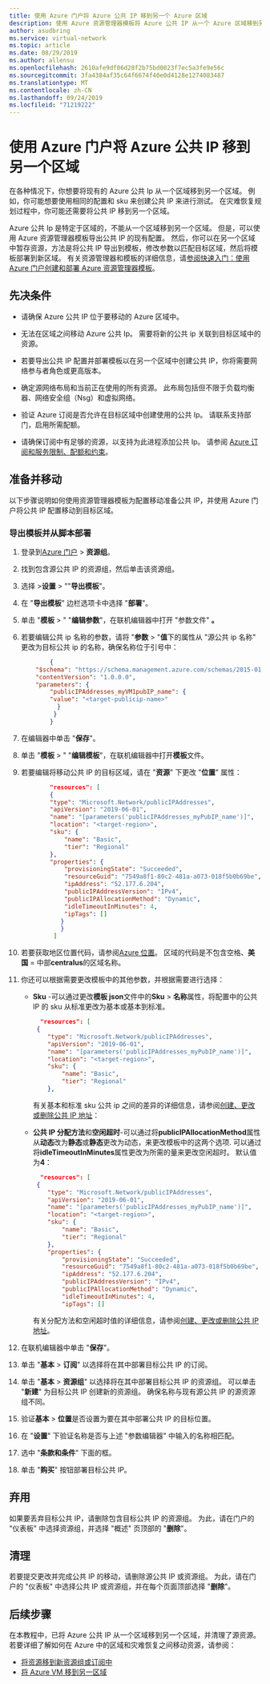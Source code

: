 ```yaml
---
title: 使用 Azure 门户将 Azure 公共 IP 移到另一个 Azure 区域
description: 使用 Azure 资源管理器模板将 Azure 公共 IP 从一个 Azure 区域移到另一个 Azure 区域，使用 Azure 门户。
author: asudbring
ms.service: virtual-network
ms.topic: article
ms.date: 08/29/2019
ms.author: allensu
ms.openlocfilehash: 2610afe9df06d28f2b75bd0023f7ec5a3fe9e56c
ms.sourcegitcommit: 3fa4384af35c64f6674f40e0d4128e1274083487
ms.translationtype: MT
ms.contentlocale: zh-CN
ms.lasthandoff: 09/24/2019
ms.locfileid: "71219222"
---
```

# <a name="move-azure-public-ip-to-another-region-using-the-azure-portal"></a>使用 Azure 门户将 Azure 公共 IP 移到另一个区域

在各种情况下，你想要将现有的 Azure 公共 Ip 从一个区域移到另一个区域。 例如，你可能想要使用相同的配置和 sku 来创建公共 IP 来进行测试。 在灾难恢复规划过程中，你可能还需要将公共 IP 移到另一个区域。

Azure 公共 Ip 是特定于区域的，不能从一个区域移到另一个区域。 但是，可以使用 Azure 资源管理器模板导出公共 IP 的现有配置。  然后，你可以在另一个区域中暂存资源，方法是将公共 IP 导出到模板，修改参数以匹配目标区域，然后将模板部署到新区域。  有关资源管理器和模板的详细信息，请[参阅快速入门：使用 Azure 门户创建和部署 Azure 资源管理器模板](https://docs.microsoft.com/azure/azure-resource-manager/resource-manager-quickstart-create-templates-use-the-portal)。


## <a name="prerequisites"></a>先决条件

- 请确保 Azure 公共 IP 位于要移动的 Azure 区域中。

- 无法在区域之间移动 Azure 公共 Ip。  需要将新的公共 ip 关联到目标区域中的资源。

- 若要导出公共 IP 配置并部署模板以在另一个区域中创建公共 IP，你将需要网络参与者角色或更高版本。

- 确定源网络布局和当前正在使用的所有资源。 此布局包括但不限于负载均衡器、网络安全组（Nsg）和虚拟网络。

- 验证 Azure 订阅是否允许在目标区域中创建使用的公共 Ip。 请联系支持部门，启用所需配额。

- 请确保订阅中有足够的资源，以支持为此进程添加公共 Ip。  请参阅 [Azure 订阅和服务限制、配额和约束](https://docs.microsoft.com/azure/azure-subscription-service-limits#networking-limits)。


## <a name="prepare-and-move"></a>准备并移动
以下步骤说明如何使用资源管理器模板为配置移动准备公共 IP，并使用 Azure 门户将公共 IP 配置移动到目标区域。

### <a name="export-the-template-and-deploy-from-a-script"></a>导出模板并从脚本部署

1. 登录到[Azure 门户](https://portal.azure.com) > **资源组**。
2. 找到包含源公共 IP 的资源组，然后单击该资源组。
3. 选择 >**设置** > ""**导出模板**"。
4. 在 "**导出模板**" 边栏选项卡中选择 "**部署**"。
5. 单击 "**模板** > " "**编辑参数**"，在联机编辑器中打开 "参数文件" **。**
8. 若要编辑公共 ip 名称的参数，请将 "**参数** > "**值**下的属性从 "源公共 ip 名称" 更改为目标公共 ip 的名称，确保名称位于引号中：

    ```json
            {
        "$schema": "https://schema.management.azure.com/schemas/2015-01-01/deploymentParameters.json#",
        "contentVersion": "1.0.0.0",
        "parameters": {
            "publicIPAddresses_myVM1pubIP_name": {
            "value": "<target-publicip-name>"
              }
             }
            }

    ```
8.  在编辑器中单击 "**保存**"。

9.  单击 "**模板** > " "**编辑模板**"，在联机编辑器中打开**模板**文件。

10. 若要编辑将移动公共 IP 的目标区域，请在 "**资源**" 下更改 "**位置**" 属性：

    ```json
            "resources": [
            {
            "type": "Microsoft.Network/publicIPAddresses",
            "apiVersion": "2019-06-01",
            "name": "[parameters('publicIPAddresses_myPubIP_name')]",
            "location": "<target-region>",
            "sku": {
                "name": "Basic",
                "tier": "Regional"
            },
            "properties": {
                "provisioningState": "Succeeded",
                "resourceGuid": "7549a8f1-80c2-481a-a073-018f5b0b69be",
                "ipAddress": "52.177.6.204",
                "publicIPAddressVersion": "IPv4",
                "publicIPAllocationMethod": "Dynamic",
                "idleTimeoutInMinutes": 4,
                "ipTags": []
               }
               }
             ]
    ```

11. 若要获取地区位置代码，请参阅[Azure 位置](https://azure.microsoft.com/global-infrastructure/locations/)。  区域的代码是不包含空格、**美国** = 中部**centralus**的区域名称。

12. 你还可以根据需要更改模板中的其他参数，并根据需要进行选择：

    * **Sku** -可以通过更改**模板 json**文件中的**Sku** > **名称**属性，将配置中的公共 IP 的 sku 从标准更改为基本或基本到标准。

        ```json
          "resources": [
         {
            "type": "Microsoft.Network/publicIPAddresses",
            "apiVersion": "2019-06-01",
            "name": "[parameters('publicIPAddresses_myPubIP_name')]",
            "location": "<target-region>",
            "sku": {
                "name": "Basic",
                "tier": "Regional"
            },
        ```

        有关基本和标准 sku 公共 ip 之间的差异的详细信息，请参阅[创建、更改或删除公共 IP 地址](https://docs.microsoft.com/azure/virtual-network/virtual-network-public-ip-address)：

    * **公共 IP 分配方法**和**空闲超时**-可以通过将**publicIPAllocationMethod**属性从**动态**改为**静态**或**静态**更改为动态，来更改模板中的这两个选项. 可以通过将**idleTimeoutInMinutes**属性更改为所需的量来更改空闲超时。  默认值为**4**：

        ```json
          "resources": [
         {
            "type": "Microsoft.Network/publicIPAddresses",
            "apiVersion": "2019-06-01",
            "name": "[parameters('publicIPAddresses_myPubIP_name')]",
            "location": "<target-region>",
            "sku": {
                "name": "Basic",
                "tier": "Regional"
            },
            "properties": {
                "provisioningState": "Succeeded",
                "resourceGuid": "7549a8f1-80c2-481a-a073-018f5b0b69be",
                "ipAddress": "52.177.6.204",
                "publicIPAddressVersion": "IPv4",
                "publicIPAllocationMethod": "Dynamic",
                "idleTimeoutInMinutes": 4,
                "ipTags": []

        ```

        有关分配方法和空闲超时值的详细信息，请参阅[创建、更改或删除公共 IP 地址](https://docs.microsoft.com/azure/virtual-network/virtual-network-public-ip-address)。


13. 在联机编辑器中单击 "**保存**"。

14. 单击 "**基本** > **订阅**" 以选择将在其中部署目标公共 IP 的订阅。

15. 单击 "**基本** > **资源组**" 以选择将在其中部署目标公共 IP 的资源组。  可以单击 "**新建**" 为目标公共 IP 创建新的资源组。  确保名称与现有源公共 IP 的源资源组不同。

16. 验证**基本** > **位置**是否设置为要在其中部署公共 IP 的目标位置。

17. 在 "**设置**" 下验证名称是否与上述 "参数编辑器" 中输入的名称相匹配。

18. 选中 "**条款和条件**" 下面的框。

19. 单击 "**购买**" 按钮部署目标公共 IP。

## <a name="discard"></a>弃用

如果要丢弃目标公共 IP，请删除包含目标公共 IP 的资源组。  为此，请在门户的 "仪表板" 中选择资源组，并选择 "概述" 页顶部的 "**删除**"。

## <a name="clean-up"></a>清理

若要提交更改并完成公共 IP 的移动，请删除源公共 IP 或资源组。 为此，请在门户的 "仪表板" 中选择公共 IP 或资源组，并在每个页面顶部选择 "**删除**"。

## <a name="next-steps"></a>后续步骤

在本教程中，已将 Azure 公共 IP 从一个区域移到另一个区域，并清理了源资源。  若要详细了解如何在 Azure 中的区域和灾难恢复之间移动资源，请参阅：


- [将资源移到新资源组或订阅中](https://docs.microsoft.com/azure/azure-resource-manager/resource-group-move-resources)
- [将 Azure VM 移到另一区域](https://docs.microsoft.com/azure/site-recovery/azure-to-azure-tutorial-migrate)
